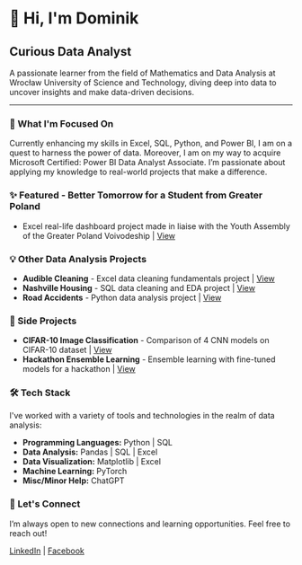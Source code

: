# 👋 Hi, I'm Dominik

## Curious Data Analyst

A passionate learner from the field of Mathematics and Data Analysis at Wrocław University of Science and Technology, diving deep into data to uncover insights and make data-driven decisions.

---

### 🌱 What I'm Focused On

Currently enhancing my skills in Excel, SQL, Python, and Power BI, I am on a quest to harness the power of data. Moreover, I am on my way to acquire Microsoft Certified: Power BI Data Analyst Associate. I’m passionate about applying my knowledge to real-world projects that make a difference.

### ✨ Featured - Better Tomorrow for a Student from Greater Poland
- Excel real-life dashboard project made in liaise with the Youth Assembly of the Greater Poland Voivodeship | [View](https://github.com/DominikKukla/Yough-Assembly-Excel)

### 💡 Other Data Analysis Projects

- **Audible Cleaning** - Excel data cleaning fundamentals project | [View](https://github.com/DominikKukla/Audible-Cleaning-Excel)
- **Nashville Housing** - SQL data cleaning and EDA project | [View](https://github.com/DominikKukla/Nashville-Housing-SQL)
- **Road Accidents** - Python data analysis project | [View](https://github.com/DominikKukla/Road-Accidents-Analysis-Python)

### 🧩 Side Projects

- **CIFAR-10 Image Classification** - Comparison of 4 CNN models on CIFAR-10 dataset | [View](https://github.com/DominikKukla/CIFAR-10-Image-Classifier)
- **Hackathon Ensemble Learning** - Ensemble learning with fine-tuned models for a hackathon | [View](https://github.com/DominikKukla/Ensemble-learning-for-hackathon)

### 🛠 Tech Stack

I've worked with a variety of tools and technologies in the realm of data analysis:

- **Programming Languages:** Python | SQL
- **Data Analysis:** Pandas | SQL | Excel
- **Data Visualization:** Matplotlib | Excel
- **Machine Learning:** PyTorch
- **Misc/Minor Help:** ChatGPT

### 🤝 Let's Connect

I’m always open to new connections and learning opportunities. Feel free to reach out!

[LinkedIn](https://www.linkedin.com/in/dominik-kukla) | [Facebook](https://www.fb.com/dominik.kuklaa/) 
